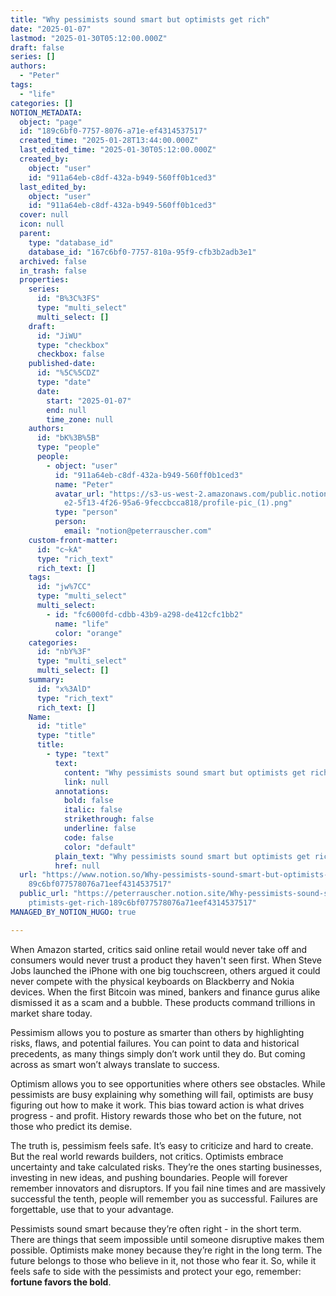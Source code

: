 ```yaml
---
title: "Why pessimists sound smart but optimists get rich"
date: "2025-01-07"
lastmod: "2025-01-30T05:12:00.000Z"
draft: false
series: []
authors:
  - "Peter"
tags:
  - "life"
categories: []
NOTION_METADATA:
  object: "page"
  id: "189c6bf0-7757-8076-a71e-ef4314537517"
  created_time: "2025-01-28T13:44:00.000Z"
  last_edited_time: "2025-01-30T05:12:00.000Z"
  created_by:
    object: "user"
    id: "911a64eb-c8df-432a-b949-560ff0b1ced3"
  last_edited_by:
    object: "user"
    id: "911a64eb-c8df-432a-b949-560ff0b1ced3"
  cover: null
  icon: null
  parent:
    type: "database_id"
    database_id: "167c6bf0-7757-810a-95f9-cfb3b2adb3e1"
  archived: false
  in_trash: false
  properties:
    series:
      id: "B%3C%3FS"
      type: "multi_select"
      multi_select: []
    draft:
      id: "JiWU"
      type: "checkbox"
      checkbox: false
    published-date:
      id: "%5C%5CDZ"
      type: "date"
      date:
        start: "2025-01-07"
        end: null
        time_zone: null
    authors:
      id: "bK%3B%5B"
      type: "people"
      people:
        - object: "user"
          id: "911a64eb-c8df-432a-b949-560ff0b1ced3"
          name: "Peter"
          avatar_url: "https://s3-us-west-2.amazonaws.com/public.notion-static.com/c7114a\
            e2-5f13-4f26-95a6-9feccbcca818/profile-pic_(1).png"
          type: "person"
          person:
            email: "notion@peterrauscher.com"
    custom-front-matter:
      id: "c~kA"
      type: "rich_text"
      rich_text: []
    tags:
      id: "jw%7CC"
      type: "multi_select"
      multi_select:
        - id: "fc6000fd-cdbb-43b9-a298-de412cfc1bb2"
          name: "life"
          color: "orange"
    categories:
      id: "nbY%3F"
      type: "multi_select"
      multi_select: []
    summary:
      id: "x%3AlD"
      type: "rich_text"
      rich_text: []
    Name:
      id: "title"
      type: "title"
      title:
        - type: "text"
          text:
            content: "Why pessimists sound smart but optimists get rich"
            link: null
          annotations:
            bold: false
            italic: false
            strikethrough: false
            underline: false
            code: false
            color: "default"
          plain_text: "Why pessimists sound smart but optimists get rich"
          href: null
  url: "https://www.notion.so/Why-pessimists-sound-smart-but-optimists-get-rich-1\
    89c6bf077578076a71eef4314537517"
  public_url: "https://peterrauscher.notion.site/Why-pessimists-sound-smart-but-o\
    ptimists-get-rich-189c6bf077578076a71eef4314537517"
MANAGED_BY_NOTION_HUGO: true

---
```



When Amazon started, critics said online retail would never take off and consumers would never trust a product they haven't seen first. When Steve Jobs launched the iPhone with one big touchscreen, others argued it could never compete with the physical keyboards on Blackberry and Nokia devices. When the first Bitcoin was mined, bankers and finance gurus alike dismissed it as a scam and a bubble. These products command trillions in market share today.


Pessimism allows you to posture as smarter than others by highlighting risks, flaws, and potential failures. You can point to data and historical precedents, as many things simply don’t work until they do. But coming across as smart won’t always translate to success.


Optimism allows you to see opportunities where others see obstacles. While pessimists are busy explaining why something will fail, optimists are busy figuring out how to make it work. This bias toward action is what drives progress - and profit. History rewards those who bet on the future, not those who predict its demise.


The truth is, pessimism feels safe. It’s easy to criticize and hard to create. But the real world rewards builders, not critics. Optimists embrace uncertainty and take calculated risks. They’re the ones starting businesses, investing in new ideas, and pushing boundaries. People will forever remember innovators and disruptors. If you fail nine times and are massively successful the tenth, people will remember you as successful. Failures are forgettable, use that to your advantage.


Pessimists sound smart because they’re often right - in the short term. There are things that seem impossible until someone disruptive makes them possible. Optimists make money because they’re right in the long term. The future belongs to those who believe in it, not those who fear it. So, while it feels safe to side with the pessimists and protect your ego, remember: **fortune favors the bold**.

